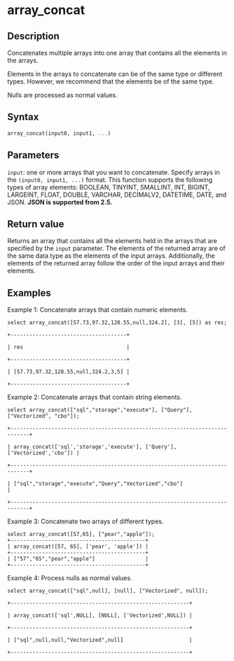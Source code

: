 # array_concat

## Description

Concatenates multiple arrays into one array that contains all the elements in the arrays.

Elements in the arrays to concatenate can be of the same type or different types. However, we recommend that the elements be of the same type.

Nulls are processed as normal values.

## Syntax

```Haskell
array_concat(input0, input1, ...)
```

## Parameters

`input`: one or more arrays that you want to concatenate. Specify arrays in the `(input0, input1, ...)` format. This function supports the following types of array elements: BOOLEAN, TINYINT, SMALLINT, INT, BIGINT, LARGEINT, FLOAT, DOUBLE, VARCHAR, DECIMALV2, DATETIME, DATE, and JSON. **JSON is supported from 2.5.**

## Return value

Returns an array that contains all the elements held in the arrays that are specified by the `input` parameter. The elements of the returned array are of the same data type as the elements of the input arrays. Additionally, the elements of the returned array follow the order of the input arrays and their elements.

## Examples

Example 1: Concatenate arrays that contain numeric elements.

```plaintext
select array_concat([57.73,97.32,128.55,null,324.2], [3], [5]) as res;

+-------------------------------------+

| res                                 |

+-------------------------------------+

| [57.73,97.32,128.55,null,324.2,3,5] |

+-------------------------------------+
```

Example 2: Concatenate arrays that contain string elements.

```plaintext
select array_concat(["sql","storage","execute"], ["Query"], ["Vectorized", "cbo"]);

+----------------------------------------------------------------------------+

| array_concat(['sql','storage','execute'], ['Query'], ['Vectorized','cbo']) |

+----------------------------------------------------------------------------+

| ["sql","storage","execute","Query","Vectorized","cbo"]                     |

+----------------------------------------------------------------------------+
```

Example 3: Concatenate two arrays of different types.

```plaintext
select array_concat([57,65], ["pear","apple"]);
+-------------------------------------------+
| array_concat([57, 65], ['pear', 'apple']) |
+-------------------------------------------+
| ["57","65","pear","apple"]                |
+-------------------------------------------+
```

Example 4: Process nulls as normal values.

```plaintext
select array_concat(["sql",null], [null], ["Vectorized", null]);

+---------------------------------------------------------+

| array_concat(['sql',NULL], [NULL], ['Vectorized',NULL]) |

+---------------------------------------------------------+

| ["sql",null,null,"Vectorized",null]                     |

+---------------------------------------------------------+
```

